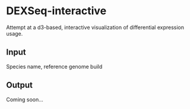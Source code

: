 # DEXSeq-interactive
Attempt at a d3-based, interactive visualization of differential expression usage.


## Input
Species name, reference genome build

## Output
Coming soon...
